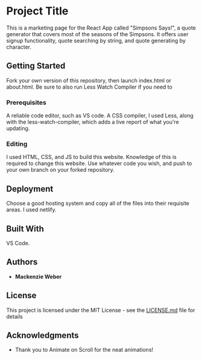 # Project Title

This is a marketing page for the React App called "Simpsons Says!", a quote generator that covers most of the seasons of 
the Simpsons.
It offers user signup functionality, quote searching by string, and quote generating by character. 

## Getting Started

Fork your own version of this repository, then launch index.html or about.html. Be sure to also run Less Watch Compiler
if you need to 

### Prerequisites

A reliable code editor, such as VS code.
A CSS compiler, I used Less, along with the less-watch-compiler, which adds a live report of what you're updating.

### Editing

I used HTML, CSS, and JS to build this website. Knowledge of this is required to change this website.
Use whatever code you wish, and push to your own branch on your forked repository.

## Deployment

Choose a good hosting system and copy all of the files into their requisite areas. I used netlify.

## Built With

VS Code.

## Authors

* **Mackenzie Weber**

## License

This project is licensed under the MIT License - see the [LICENSE.md](LICENSE.md) file for details

## Acknowledgments

* Thank you to Animate on Scroll for the neat animations!

